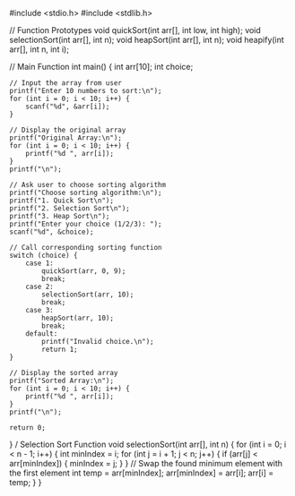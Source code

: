 #include <stdio.h>
#include <stdlib.h>

// Function Prototypes
void quickSort(int arr[], int low, int high);
void selectionSort(int arr[], int n);
void heapSort(int arr[], int n);
void heapify(int arr[], int n, int i);

// Main Function
int main() {
    int arr[10];
    int choice;

    // Input the array from user
    printf("Enter 10 numbers to sort:\n");
    for (int i = 0; i < 10; i++) {
        scanf("%d", &arr[i]);
    }

    // Display the original array
    printf("Original Array:\n");
    for (int i = 0; i < 10; i++) {
        printf("%d ", arr[i]);
    }
    printf("\n");

    // Ask user to choose sorting algorithm
    printf("Choose sorting algorithm:\n");
    printf("1. Quick Sort\n");
    printf("2. Selection Sort\n");
    printf("3. Heap Sort\n");
    printf("Enter your choice (1/2/3): ");
    scanf("%d", &choice);

    // Call corresponding sorting function
    switch (choice) {
        case 1:
            quickSort(arr, 0, 9);
            break;
        case 2:
            selectionSort(arr, 10);
            break;
        case 3:
            heapSort(arr, 10);
            break;
        default:
            printf("Invalid choice.\n");
            return 1;
    }

    // Display the sorted array
    printf("Sorted Array:\n");
    for (int i = 0; i < 10; i++) {
        printf("%d ", arr[i]);
    }
    printf("\n");

    return 0;
}
/ Selection Sort Function
void selectionSort(int arr[], int n) {
    for (int i = 0; i < n - 1; i++) {
        int minIndex = i;
        for (int j = i + 1; j < n; j++) {
            if (arr[j] < arr[minIndex]) {
                minIndex = j;
            }
        }
        // Swap the found minimum element with the first element
        int temp = arr[minIndex];
        arr[minIndex] = arr[i];
        arr[i] = temp;
    }
}

